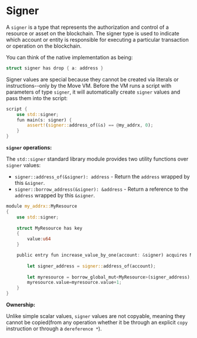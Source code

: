 # Signer

A `signer` is a type that represents the authorization and control of a resource or asset on the blockchain. The signer type is used to indicate which account or entity is responsible for executing a particular transaction or operation on the blockchain.

You can think of the native implementation as being:

```rust
struct signer has drop { a: address }
```

Signer values are special because they cannot be created via literals or instructions--only by the Move VM. Before the VM runs a script with parameters of type `signer`, it will automatically create `signer` values and pass them into the script:

```rust
script {
    use std::signer;
    fun main(s: signer) {
        assert!(signer::address_of(&s) == @my_addrx, 0);
    }
}
```

**`signer` operations:**

The `std::signer` standard library module provides two utility functions over `signer` values:

* `signer::address_of(&signer): address` - Return the `address` wrapped by this `&signer`.
* `signer::borrow_address(&signer): &address` - Return a reference to the `address` wrapped by this `&signer`.

```rust
module my_addrx::MyResource
{
    use std::signer; 
    
    struct MyResource has key
    {
        value:u64
    }

    public entry fun increase_value_by_one(account: &signer) acquires MyResource {
        
        let signer_address = signer::address_of(account); 
        
        let myresource = borrow_global_mut<MyResource>(signer_address);
        myresource.value=myresource.value+1;
    }
}

```

**Ownership:**

Unlike simple scalar values, `signer` values are not copyable, meaning they cannot be copied(from any operation whether it be through an explicit `copy` instruction or through a `dereference *`).
